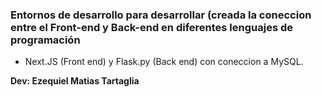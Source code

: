 ### Entornos de desarrollo para desarrollar (creada la coneccion entre el Front-end y Back-end en diferentes lenguajes de programación

- Next.JS (Front end) y Flask.py (Back end) con coneccion a MySQL.

**Dev: Ezequiel Matias Tartaglia**
